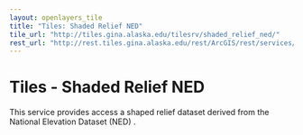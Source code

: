 ```yaml
---
layout: openlayers_tile
title: "Tiles: Shaded Relief NED"
tile_url: "http://tiles.gina.alaska.edu/tilesrv/shaded_relief_ned/"
rest_url: "http://rest.tiles.gina.alaska.edu/rest/ArcGIS/rest/services/shaded_relief_ned/MapServer"
---
```


Tiles - Shaded Relief NED
=========================

This service provides access a shaped relief dataset derived from the National Elevation Dataset (NED) .
